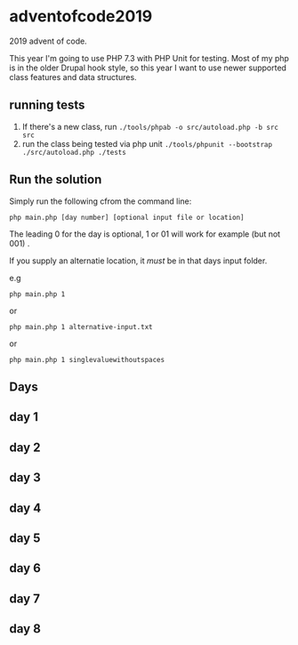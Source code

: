 # adventofcode2019

2019 advent of code.

This year I'm going to use PHP 7.3 with PHP Unit for testing.
Most of my php is in the older Drupal hook style, so this year I want to use newer supported class features and data structures.

## running tests

 1. If there's a new class, run `./tools/phpab -o src/autoload.php -b src src`
 2. run the class being tested via php unit `./tools/phpunit --bootstrap ./src/autoload.php ./tests`

## Run the solution

Simply run the following cfrom the command line:

`php main.php [day number] [optional input file or location]` 

The leading 0 for the day is optional, 1 or 01 will work for example (but not 001) .

If you supply an alternatie location, it _must_ be in that days input folder.

e.g 

`php main.php 1` 

or

`php main.php 1 alternative-input.txt` 

or

`php main.php 1 singlevaluewithoutspaces` 



## Days

## day 1

## day 2

## day 3

## day 4

## day 5

## day 6

## day 7

## day 8
